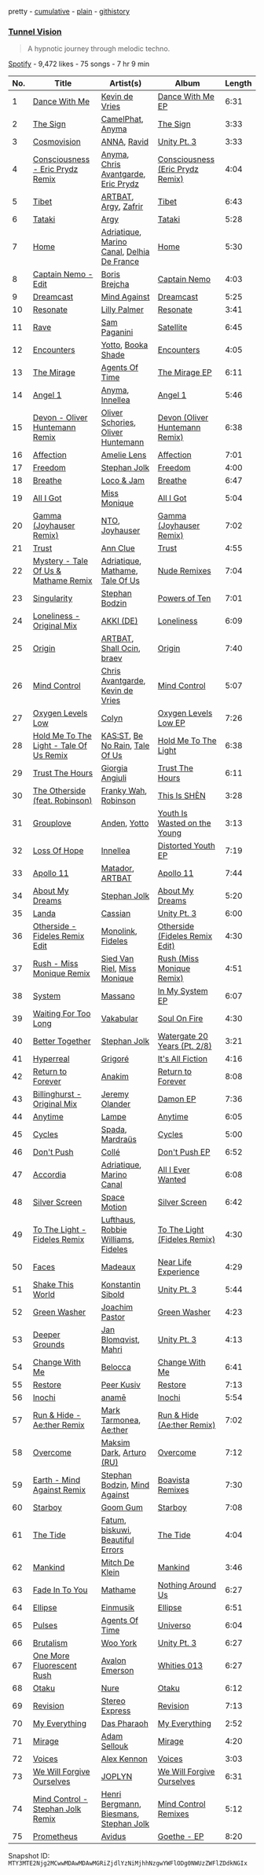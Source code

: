 pretty - [cumulative](/playlists/cumulative/37i9dQZF1DX9gPDOAK0Yqv.md) - [plain](/playlists/plain/37i9dQZF1DX9gPDOAK0Yqv) - [githistory](https://github.githistory.xyz/mackorone/spotify-playlist-archive/blob/main/playlists/plain/37i9dQZF1DX9gPDOAK0Yqv)

### [Tunnel Vision](https://open.spotify.com/playlist/37i9dQZF1DX9gPDOAK0Yqv)

> A hypnotic journey through melodic techno.

[Spotify](https://open.spotify.com/user/spotify) - 9,472 likes - 75 songs - 7 hr 9 min

| No. | Title | Artist(s) | Album | Length |
|---|---|---|---|---|
| 1 | [Dance With Me](https://open.spotify.com/track/7i08AhQcrdD4GLlr2Pmamg) | [Kevin de Vries](https://open.spotify.com/artist/11aPF3sc8lDWNqPVInm4Zx) | [Dance With Me EP](https://open.spotify.com/album/4s6yX6gWHCSuI9M67i3qUC) | 6:31 |
| 2 | [The Sign](https://open.spotify.com/track/0hjRzBuGh9qGGzcbW7xK12) | [CamelPhat](https://open.spotify.com/artist/240wlM8vDrf6S4zCyzGj2W), [Anyma](https://open.spotify.com/artist/4iBwchw0U0GZv5RfVYSMxN) | [The Sign](https://open.spotify.com/album/1ayB1Y1h0ZNW9MECEA7QSb) | 3:33 |
| 3 | [Cosmovision](https://open.spotify.com/track/2gauzJG2UlNCWiBP5ppcNc) | [ANNA](https://open.spotify.com/artist/3wkaDi2HJV3eCaBJ4iH6om), [Ravid](https://open.spotify.com/artist/0skRhVJnuKDMGoLkqr1MAL) | [Unity Pt\. 3](https://open.spotify.com/album/6oQPnEVls3b5rYADbS1TvE) | 3:33 |
| 4 | [Consciousness \- Eric Prydz Remix](https://open.spotify.com/track/1i5XRu1L0x7gIg9UGKqizL) | [Anyma](https://open.spotify.com/artist/4iBwchw0U0GZv5RfVYSMxN), [Chris Avantgarde](https://open.spotify.com/artist/715OI7hiv58daVlEDXM47U), [Eric Prydz](https://open.spotify.com/artist/5sm0jQ1mq0dusiLtDJ2b4R) | [Consciousness \(Eric Prydz Remix\)](https://open.spotify.com/album/6U3SBZ80drKvioMtkwEaiu) | 4:04 |
| 5 | [Tibet](https://open.spotify.com/track/7xvl39LuJ8o5yeHR1kta90) | [ARTBAT](https://open.spotify.com/artist/3BkRu2TGd2I1uBxZKddfg1), [Argy](https://open.spotify.com/artist/1NaQOKgddaJipUtmptb7GI), [Zafrir](https://open.spotify.com/artist/3DJVDo0kd19fZXpTabasOX) | [Tibet](https://open.spotify.com/album/6mQ61LMEZzW5HAvFWFumbK) | 6:43 |
| 6 | [Tataki](https://open.spotify.com/track/1vdYudatKL5iRIM7i6vkvG) | [Argy](https://open.spotify.com/artist/1NaQOKgddaJipUtmptb7GI) | [Tataki](https://open.spotify.com/album/2TIki9mmFhTGkyJM0Svses) | 5:28 |
| 7 | [Home](https://open.spotify.com/track/6jYXP1jrYIHkEYglFgeL2Q) | [Adriatique](https://open.spotify.com/artist/02DWGcShQivFepRvGJ7xhB), [Marino Canal](https://open.spotify.com/artist/6qdVbTc8Uvy0VJyDZbYTd8), [Delhia De France](https://open.spotify.com/artist/7A4TdwdnxfR9auD1yAmpWD) | [Home](https://open.spotify.com/album/146ZQxIBQIyEOA2oCLGD1c) | 5:30 |
| 8 | [Captain Nemo \- Edit](https://open.spotify.com/track/0vwwoC3JkR0Cinl4i3DqU6) | [Boris Brejcha](https://open.spotify.com/artist/6caPJFLv1wesmM7gwK1ACy) | [Captain Nemo](https://open.spotify.com/album/7cfkSlQnFIzK5T5ZT8Q1mu) | 4:03 |
| 9 | [Dreamcast](https://open.spotify.com/track/0kXPOcMLExBxGeS4YJexzk) | [Mind Against](https://open.spotify.com/artist/48LWLoeY0dhwaiX1FRsn72) | [Dreamcast](https://open.spotify.com/album/4y3Og1wV6ODVRpado3WilW) | 5:25 |
| 10 | [Resonate](https://open.spotify.com/track/0mXFXApXwB0dlP1Adh9ne7) | [Lilly Palmer](https://open.spotify.com/artist/4h8IEOdrg60WM5XGyNOCVU) | [Resonate](https://open.spotify.com/album/2rvovGXmXLiwIbX4i2lTKn) | 3:41 |
| 11 | [Rave](https://open.spotify.com/track/5YDbSfN5oKWBoeyf9nBA38) | [Sam Paganini](https://open.spotify.com/artist/50ZyjIaVHOy5Xt7FLJ7RZl) | [Satellite](https://open.spotify.com/album/1ZocCJ1c4V46xAAFJa7DIs) | 6:45 |
| 12 | [Encounters](https://open.spotify.com/track/1o9LXeLmCgx7YVWeMNB3GZ) | [Yotto](https://open.spotify.com/artist/5Dyfxq0ZrFjjeFBdSNxDbo), [Booka Shade](https://open.spotify.com/artist/2CKaDZ1Yo8YnWega9IeUzB) | [Encounters](https://open.spotify.com/album/5POP54QLWkGpuydNX7sWod) | 4:05 |
| 13 | [The Mirage](https://open.spotify.com/track/1amfDxySvja0PP6LjosvNB) | [Agents Of Time](https://open.spotify.com/artist/6Jbyd4qzEtbFtswZP1o6Ht) | [The Mirage EP](https://open.spotify.com/album/7h6U7WviIp19ArtCstpINj) | 6:11 |
| 14 | [Angel 1](https://open.spotify.com/track/32uzMvtg0JKDKZzg6KhHoZ) | [Anyma](https://open.spotify.com/artist/4iBwchw0U0GZv5RfVYSMxN), [Innellea](https://open.spotify.com/artist/71rqI5HtraA3qXBwatyG6e) | [Angel 1](https://open.spotify.com/album/0omfFup8BUBLpflIPlo4gz) | 5:46 |
| 15 | [Devon \- Oliver Huntemann Remix](https://open.spotify.com/track/0f7ifN4vXV4z2C52POeDQT) | [Oliver Schories](https://open.spotify.com/artist/0iTjLBepeGaLgZS18kxgRq), [Oliver Huntemann](https://open.spotify.com/artist/0NBGssQpgDczTsVEp4pCbR) | [Devon \(Oliver Huntemann Remix\)](https://open.spotify.com/album/1lRw2Qay0MuZHxFxkZQeEU) | 6:38 |
| 16 | [Affection](https://open.spotify.com/track/5bAmqp96l9YO7V8LW5sUjZ) | [Amelie Lens](https://open.spotify.com/artist/5Ho1vKl1Uz8bJlk4vbmvmf) | [Affection](https://open.spotify.com/album/7iEmfai44TVKtcTu2N03mc) | 7:01 |
| 17 | [Freedom](https://open.spotify.com/track/2bHGHbsFmjQdmdE7hZSKr6) | [Stephan Jolk](https://open.spotify.com/artist/7w0ddx9rFndvpiqO1VOxJM) | [Freedom](https://open.spotify.com/album/4GPawXGx2GGTfN8dPKUBI9) | 4:00 |
| 18 | [Breathe](https://open.spotify.com/track/0ihobYmU0yxWaw0GpZFSpY) | [Loco & Jam](https://open.spotify.com/artist/5RwXcpTt7Fr8S8yG3Tbr9b) | [Breathe](https://open.spotify.com/album/1VxPsvoY1SE2wWG6hStEpG) | 6:47 |
| 19 | [All I Got](https://open.spotify.com/track/5bsWIPw0w09vT2lDV2nDQw) | [Miss Monique](https://open.spotify.com/artist/29TpNOsTNYbLb6Xa10H0PR) | [All I Got](https://open.spotify.com/album/7wVulFxf5NeMvGnhTHD36h) | 5:04 |
| 20 | [Gamma \(Joyhauser Remix\)](https://open.spotify.com/track/4NvPv0tX9JU0Z8aY9e05T0) | [NTO](https://open.spotify.com/artist/7ry8L53T4oJtSIogGYuioq), [Joyhauser](https://open.spotify.com/artist/59a1Bp0JQfL2mGnpL0lW2Y) | [Gamma \(Joyhauser Remix\)](https://open.spotify.com/album/4IpmI7v3nTcGSw4YLKEMrw) | 7:02 |
| 21 | [Trust](https://open.spotify.com/track/3iFMV4VhTXINenfrLNWAiy) | [Ann Clue](https://open.spotify.com/artist/5fasubnSIOTRYlIZA17ong) | [Trust](https://open.spotify.com/album/3Hm5FFYt2DLjqWDFR3acCB) | 4:55 |
| 22 | [Mystery \- Tale Of Us & Mathame Remix](https://open.spotify.com/track/3fdXEMBTjHNJ5Bug5c7rZi) | [Adriatique](https://open.spotify.com/artist/02DWGcShQivFepRvGJ7xhB), [Mathame](https://open.spotify.com/artist/6QSwQEz8CDMg8Rqk8dEkxS), [Tale Of Us](https://open.spotify.com/artist/1UL813H5aj3e8ekE5RqWqc) | [Nude Remixes](https://open.spotify.com/album/13V7SBTiEGttVK8zwqd2tr) | 7:04 |
| 23 | [Singularity](https://open.spotify.com/track/0yuJtvXsapVOQfNDYxQ5mw) | [Stephan Bodzin](https://open.spotify.com/artist/2nq2BeSbzExGAv3Y4HgUf7) | [Powers of Ten](https://open.spotify.com/album/5zj0qH4lKPQOotmWkE3ECb) | 7:01 |
| 24 | [Loneliness \- Original Mix](https://open.spotify.com/track/00IWep1lbWW2wJog8Ewgsj) | [AKKI \(DE\)](https://open.spotify.com/artist/0hReHYoLJG38QBwYIZ8zKs) | [Loneliness](https://open.spotify.com/album/48wWbXN8jBw4KCDeF70Zwj) | 6:09 |
| 25 | [Origin](https://open.spotify.com/track/5MmDAFQa8SP9bA5J3f5vYc) | [ARTBAT](https://open.spotify.com/artist/3BkRu2TGd2I1uBxZKddfg1), [Shall Ocin](https://open.spotify.com/artist/6OP6u8D2Icl5qmrCbyTY7M), [braev](https://open.spotify.com/artist/7mGCESDlw5ChfZQTQ3eUIS) | [Origin](https://open.spotify.com/album/5Z6mUYSbLGMoRyLq8JAuj1) | 7:40 |
| 26 | [Mind Control](https://open.spotify.com/track/1UopEDdYwbavBAvlY1gA6b) | [Chris Avantgarde](https://open.spotify.com/artist/715OI7hiv58daVlEDXM47U), [Kevin de Vries](https://open.spotify.com/artist/11aPF3sc8lDWNqPVInm4Zx) | [Mind Control](https://open.spotify.com/album/63BUay1zGf5kZDICbE8HUF) | 5:07 |
| 27 | [Oxygen Levels Low](https://open.spotify.com/track/39U2Ryd4imSGCEOou6hy4W) | [Colyn](https://open.spotify.com/artist/5vr1GvUstxr6nwxniKqLOh) | [Oxygen Levels Low EP](https://open.spotify.com/album/7ea46yAHcKgJnhbAgtL4il) | 7:26 |
| 28 | [Hold Me To The Light \- Tale Of Us Remix](https://open.spotify.com/track/3Allgqu3MaHE8QFvzoP90S) | [KAS:ST](https://open.spotify.com/artist/7orlzf5LTqSnCzURkZFebN), [Be No Rain](https://open.spotify.com/artist/0ToTNYPspLv4FWbcpXgOUt), [Tale Of Us](https://open.spotify.com/artist/1UL813H5aj3e8ekE5RqWqc) | [Hold Me To The Light](https://open.spotify.com/album/0Z9BaFHQjPMDOwAUXh32zI) | 6:38 |
| 29 | [Trust The Hours](https://open.spotify.com/track/7s6PEaininXkVBJr2RRKub) | [Giorgia Angiuli](https://open.spotify.com/artist/4iHnLagnnmgiIwMSm1wuTq) | [Trust The Hours](https://open.spotify.com/album/4MKzursWBCbB95qiTNQzgV) | 6:11 |
| 30 | [The Otherside \(feat\. Robinson\)](https://open.spotify.com/track/5En5CwjHaxxj7LpwpHojL3) | [Franky Wah](https://open.spotify.com/artist/3IG3Ub4ra8AuSxCFDVkVco), [Robinson](https://open.spotify.com/artist/38CvLGTsjtoloDgv3OKQp8) | [This Is SHÈN](https://open.spotify.com/album/0BuCz58hOxBFXmfocz8eWU) | 3:28 |
| 31 | [Grouplove](https://open.spotify.com/track/04VNPjMAsLO49GPgsl8xrq) | [Anden](https://open.spotify.com/artist/7CO6M2cT1lbumazmOjKnxF), [Yotto](https://open.spotify.com/artist/5Dyfxq0ZrFjjeFBdSNxDbo) | [Youth Is Wasted on the Young](https://open.spotify.com/album/3ijdNgdZu1vj5l5gXfxgGa) | 3:13 |
| 32 | [Loss Of Hope](https://open.spotify.com/track/5QRhs05R9MOXHQC2OOn5bq) | [Innellea](https://open.spotify.com/artist/71rqI5HtraA3qXBwatyG6e) | [Distorted Youth EP](https://open.spotify.com/album/65OPNarZvRrfJM2BDyHAVi) | 7:19 |
| 33 | [Apollo 11](https://open.spotify.com/track/2vl9yXYJmoKbv72pUIxoue) | [Matador](https://open.spotify.com/artist/1UcYY5JDPe05nqjODiVkx1), [ARTBAT](https://open.spotify.com/artist/3BkRu2TGd2I1uBxZKddfg1) | [Apollo 11](https://open.spotify.com/album/4K8v2zx2n4sSBSaTyPixHa) | 7:44 |
| 34 | [About My Dreams](https://open.spotify.com/track/0esqnRo6slUc3hjqppnVAn) | [Stephan Jolk](https://open.spotify.com/artist/7w0ddx9rFndvpiqO1VOxJM) | [About My Dreams](https://open.spotify.com/album/5IQWTaU7T5EQk6zzQZZfod) | 5:20 |
| 35 | [Landa](https://open.spotify.com/track/4QKgq7twx3wHL3fS73WKHo) | [Cassian](https://open.spotify.com/artist/1ChtRJ3f4rbv4vtz87i6CD) | [Unity Pt\. 3](https://open.spotify.com/album/6oQPnEVls3b5rYADbS1TvE) | 6:00 |
| 36 | [Otherside \- Fideles Remix Edit](https://open.spotify.com/track/1Xilluxw6uuXERiG6E5Zzi) | [Monolink](https://open.spotify.com/artist/2I4hRNCYkPKJQlkoEZKjYx), [Fideles](https://open.spotify.com/artist/39RaU9BN81x3KBo299bwXs) | [Otherside \(Fideles Remix Edit\)](https://open.spotify.com/album/4Da2OQ1W0I4e8Mbz5DQ6mf) | 4:30 |
| 37 | [Rush \- Miss Monique Remix](https://open.spotify.com/track/0vlauZfceQ2eiuqwDMf1jb) | [Sied Van Riel](https://open.spotify.com/artist/1Cv0KzvQ0KP210KdmQQQUF), [Miss Monique](https://open.spotify.com/artist/29TpNOsTNYbLb6Xa10H0PR) | [Rush \(Miss Monique Remix\)](https://open.spotify.com/album/7vF6BoJz2iWApof9NfB1W6) | 4:51 |
| 38 | [System](https://open.spotify.com/track/5E8Q6eXY1EGAnf9a8vF8eT) | [Massano](https://open.spotify.com/artist/6htWLP8aiuf19FYMA4VQAZ) | [In My System EP](https://open.spotify.com/album/1ameR5VQ6NncBeudL8K78R) | 6:07 |
| 39 | [Waiting For Too Long](https://open.spotify.com/track/0VsCw4IqlcJ2GeYnQbV5zx) | [Vakabular](https://open.spotify.com/artist/4nuR5cGAyxV1jlRROlerJt) | [Soul On Fire](https://open.spotify.com/album/0hhh9oROZpv3RBWY5FI6W4) | 4:30 |
| 40 | [Better Together](https://open.spotify.com/track/0NJRskEVmAdgBXq9LVuHPs) | [Stephan Jolk](https://open.spotify.com/artist/7w0ddx9rFndvpiqO1VOxJM) | [Watergate 20 Years \(Pt\. 2/8\)](https://open.spotify.com/album/5wnaw4TaaogpSllYqt2Mix) | 3:21 |
| 41 | [Hyperreal](https://open.spotify.com/track/3NxY6I8zzqT2F2Ue2G8BRZ) | [Grigoré](https://open.spotify.com/artist/2RemyvxrdxNsB7ycf3rJHX) | [It's All Fiction](https://open.spotify.com/album/1ftZpkTqPl2OIM6QCRb8u7) | 4:16 |
| 42 | [Return to Forever](https://open.spotify.com/track/7l4p4jwpwtXgbJVZTjbU8s) | [Anakim](https://open.spotify.com/artist/5Fkwv4f0Cec48ywsb8DnwJ) | [Return to Forever](https://open.spotify.com/album/47I45xg9PGxwy3k8kCeWUr) | 8:08 |
| 43 | [Billinghurst \- Original Mix](https://open.spotify.com/track/1kZVDA9y4vL1pVDmmNGKji) | [Jeremy Olander](https://open.spotify.com/artist/5vdjF79d5d2m12FOkJhxHB) | [Damon EP](https://open.spotify.com/album/1fHq7k3X3rMsRx0xdRfL9F) | 7:36 |
| 44 | [Anytime](https://open.spotify.com/track/71kWlO1RX3LoRTrIJgbDwA) | [Lampe](https://open.spotify.com/artist/7hvD2Cs8fbF3HvhQCmV3xq) | [Anytime](https://open.spotify.com/album/0t27wEKOc7V1RKMRQUemPE) | 6:05 |
| 45 | [Cycles](https://open.spotify.com/track/3EtEfnPhlRPuM6ShLIcd33) | [Spada](https://open.spotify.com/artist/2hPCF7VDHhihvNdobslOHw), [Mardraüs](https://open.spotify.com/artist/3q5A1HlL3MuhN1DKH4UHSm) | [Cycles](https://open.spotify.com/album/4jpO0xkA40y6zJUPp2yMUm) | 5:00 |
| 46 | [Don't Push](https://open.spotify.com/track/3CwQGoTdYkodFst5vvpmQ3) | [Collé](https://open.spotify.com/artist/4mX7iHDoZTPjuLlxazvkMI) | [Don't Push EP](https://open.spotify.com/album/4XIryEQtW71CJrOeOwLXYA) | 6:52 |
| 47 | [Accordia](https://open.spotify.com/track/19pZBVcKIpZe6DqpzTEPCM) | [Adriatique](https://open.spotify.com/artist/02DWGcShQivFepRvGJ7xhB), [Marino Canal](https://open.spotify.com/artist/6qdVbTc8Uvy0VJyDZbYTd8) | [All I Ever Wanted](https://open.spotify.com/album/79nKwdi5pP3PwYlaSmFqHT) | 6:08 |
| 48 | [Silver Screen](https://open.spotify.com/track/6lBySALfpud2idAf6X6Pqi) | [Space Motion](https://open.spotify.com/artist/1k7iyyK6j5IJzF0cUMcaGY) | [Silver Screen](https://open.spotify.com/album/3SJu0buwmV07qtrRSvHY7U) | 6:42 |
| 49 | [To The Light \- Fideles Remix](https://open.spotify.com/track/4dnmKgkhPvrRrDYjajpPS5) | [Lufthaus](https://open.spotify.com/artist/0zlMouo6dENL2tsOY9JssU), [Robbie Williams](https://open.spotify.com/artist/2HcwFjNelS49kFbfvMxQYw), [Fideles](https://open.spotify.com/artist/39RaU9BN81x3KBo299bwXs) | [To The Light \(Fideles Remix\)](https://open.spotify.com/album/6jNIuiKaLvkGloJnqq40Cp) | 4:30 |
| 50 | [Faces](https://open.spotify.com/track/1pJnlza96BNgidDe5uiAPI) | [Madeaux](https://open.spotify.com/artist/1LTDQMVIIdgiJePJvUkBA3) | [Near Life Experience](https://open.spotify.com/album/4xbQZTi5cpWVfSWzldlsDv) | 4:29 |
| 51 | [Shake This World](https://open.spotify.com/track/2oRrosZu67qZ1g0FvxFVBS) | [Konstantin Sibold](https://open.spotify.com/artist/5Ls75umF4lBOQVp3pJAlbW) | [Unity Pt\. 3](https://open.spotify.com/album/6oQPnEVls3b5rYADbS1TvE) | 5:44 |
| 52 | [Green Washer](https://open.spotify.com/track/2uSvvvPO0ugf8Sasp0imPN) | [Joachim Pastor](https://open.spotify.com/artist/6eNOjuJSfKkAvbiGW90AkZ) | [Green Washer](https://open.spotify.com/album/0jgJWisz4XWLT7FuqjXCNI) | 4:23 |
| 53 | [Deeper Grounds](https://open.spotify.com/track/2StAd9SqF7MMShJ5VCfs46) | [Jan Blomqvist](https://open.spotify.com/artist/5wMlMjOLeJfS5DfxqGfm83), [Mahri](https://open.spotify.com/artist/5aB4vV5H1O1zAoI4XLW7IX) | [Unity Pt\. 3](https://open.spotify.com/album/6oQPnEVls3b5rYADbS1TvE) | 4:13 |
| 54 | [Change With Me](https://open.spotify.com/track/1ySN6MUzUh37rKzKsrLX8O) | [Belocca](https://open.spotify.com/artist/3jcvzSheHd14vjraXHLGPN) | [Change With Me](https://open.spotify.com/album/09xbN5iMMIuelffXYAKEbS) | 6:41 |
| 55 | [Restore](https://open.spotify.com/track/0YlaTJMGeSkSocg77wPpJu) | [Peer Kusiv](https://open.spotify.com/artist/0yTV2etph4xN8PXPLPeEG5) | [Restore](https://open.spotify.com/album/0KUTLvMNkFGeyMQ0WmGUJp) | 7:13 |
| 56 | [Inochi](https://open.spotify.com/track/40qMnVCrSqMSuFWooAzqB3) | [anamē](https://open.spotify.com/artist/3sZvCZHU2V2idOYyUl3fBi) | [Inochi](https://open.spotify.com/album/1pE7OXufKgypbJL2C81nvp) | 5:54 |
| 57 | [Run & Hide \- Ae:ther Remix](https://open.spotify.com/track/1vPsTGsRfdTRhzUHG7kTLF) | [Mark Tarmonea](https://open.spotify.com/artist/0G0DRVtduDqqikbVbZXaNn), [Ae:ther](https://open.spotify.com/artist/2Va4TMOAXwdFAcakAUNSsV) | [Run & Hide \(Ae:ther Remix\)](https://open.spotify.com/album/1YfMh6jxGPAdTxuRIYESMS) | 7:02 |
| 58 | [Overcome](https://open.spotify.com/track/3Ri7CVRYHurCnvubOZKZRA) | [Maksim Dark](https://open.spotify.com/artist/2dbxPQ9Ri4dvE6tuLp1jOu), [Arturo \(RU\)](https://open.spotify.com/artist/5Mci17S1El2pO6fvVaZ2Fd) | [Overcome](https://open.spotify.com/album/1esfKP16AKHgk6P5fDuXQX) | 7:12 |
| 59 | [Earth \- Mind Against Remix](https://open.spotify.com/track/1cQCfrLGc5GpBC6bNPlsUm) | [Stephan Bodzin](https://open.spotify.com/artist/2nq2BeSbzExGAv3Y4HgUf7), [Mind Against](https://open.spotify.com/artist/48LWLoeY0dhwaiX1FRsn72) | [Boavista Remixes](https://open.spotify.com/album/0veMfwPekRVWazQ0YVGLPa) | 7:30 |
| 60 | [Starboy](https://open.spotify.com/track/26Yk79sAcZyBZZGTvo1Woi) | [Goom Gum](https://open.spotify.com/artist/6D36JCiONtO40ykvT5RBec) | [Starboy](https://open.spotify.com/album/7m9xPpTESAfmzYhsU6PHRw) | 7:08 |
| 61 | [The Tide](https://open.spotify.com/track/3UWQvz3JJJbseHOoyX7Xw0) | [Fatum](https://open.spotify.com/artist/3pt2vTpH1eI776oDZT1G2C), [biskuwi](https://open.spotify.com/artist/2wdY7YDYVddKtVbbgh1fCT), [Beautiful Errors](https://open.spotify.com/artist/2hXE7AOxECS5zOIPxtYYaM) | [The Tide](https://open.spotify.com/album/2YhEMk0bYtGvOQYTJY6pqc) | 4:04 |
| 62 | [Mankind](https://open.spotify.com/track/521p9zLwWdFrfWwGpgtIbF) | [Mitch De Klein](https://open.spotify.com/artist/7zGEI2pEvhrGrD2Vqrhpwg) | [Mankind](https://open.spotify.com/album/3Q1QrU32ydYQrPMZofU4lZ) | 3:46 |
| 63 | [Fade In To You](https://open.spotify.com/track/22tFXsl4XmedYLNMU88qlx) | [Mathame](https://open.spotify.com/artist/6QSwQEz8CDMg8Rqk8dEkxS) | [Nothing Around Us](https://open.spotify.com/album/3S8eBDaNXOgauG0Rtco6Kj) | 6:27 |
| 64 | [Ellipse](https://open.spotify.com/track/0jp8whu8DYgYMupBJkVvNP) | [Einmusik](https://open.spotify.com/artist/1LXTXZjheh25pXMEUT9iC1) | [Ellipse](https://open.spotify.com/album/41MYb0d8BxiQhby575mvbj) | 6:51 |
| 65 | [Pulses](https://open.spotify.com/track/5rFfwssa9fgfBikDG5lGOn) | [Agents Of Time](https://open.spotify.com/artist/6Jbyd4qzEtbFtswZP1o6Ht) | [Universo](https://open.spotify.com/album/6myGAZHh7d3FbQUFHnN9WT) | 6:04 |
| 66 | [Brutalism](https://open.spotify.com/track/4szHVkwccA5hCKk3GA0Tle) | [Woo York](https://open.spotify.com/artist/3F4cmqlG4wCV3aEZlHHO8p) | [Unity Pt\. 3](https://open.spotify.com/album/6oQPnEVls3b5rYADbS1TvE) | 6:27 |
| 67 | [One More Fluorescent Rush](https://open.spotify.com/track/0oHp0oW3RhkwBuNSDFY1Jq) | [Avalon Emerson](https://open.spotify.com/artist/4yrO1N273PlTaixa4BNwBz) | [Whities 013](https://open.spotify.com/album/34ARyooCzTJw3YydlcqBiW) | 6:27 |
| 68 | [Otaku](https://open.spotify.com/track/2pKqAIkPQraNbuL0quBuPo) | [Nure](https://open.spotify.com/artist/4zsl085OD62z4Pyc7JPhUq) | [Otaku](https://open.spotify.com/album/4v4qIlqoXLTX1CyIvdtZaU) | 6:12 |
| 69 | [Revision](https://open.spotify.com/track/6Sx4f9KKwMl2YRguEqiL0A) | [Stereo Express](https://open.spotify.com/artist/3j2zB13syOvCyrkJIomEA2) | [Revision](https://open.spotify.com/album/5zfHOeT9bFwQQm8H95crzB) | 7:13 |
| 70 | [My Everything](https://open.spotify.com/track/4LMlPnnfUXxmRTuj8tPBN7) | [Das Pharaoh](https://open.spotify.com/artist/4BVdLTy33D4KtSxNUu6bUW) | [My Everything](https://open.spotify.com/album/632rCZmbM4IcuMZvTf2ohC) | 2:52 |
| 71 | [Mirage](https://open.spotify.com/track/7ebulpHSffs4Thc0VM0LHv) | [Adam Sellouk](https://open.spotify.com/artist/2T7HN3rqTpIn8OiVb0I5oq) | [Mirage](https://open.spotify.com/album/5ZwqPuurXv0oKEZXvfAHZc) | 4:20 |
| 72 | [Voices](https://open.spotify.com/track/6o2SK2MyeOBoqvSA6iAY2a) | [Alex Kennon](https://open.spotify.com/artist/1HMBuicB5RnpHxRDR51oMS) | [Voices](https://open.spotify.com/album/52gQRKXJIoJbQoA49NzSiL) | 3:03 |
| 73 | [We Will Forgive Ourselves](https://open.spotify.com/track/7MbPQvkLAQEsmln2BRn2u0) | [JOPLYN](https://open.spotify.com/artist/32Jt1AK733JbFR82hEZ0Ih) | [We Will Forgive Ourselves](https://open.spotify.com/album/11IyXqq9Br1aLPdmTQJ4TD) | 6:31 |
| 74 | [Mind Control \- Stephan Jolk Remix](https://open.spotify.com/track/2ig7zIzaD3omrWSgJdlx4W) | [Henri Bergmann](https://open.spotify.com/artist/1FiAkaEAyepvi57FmYvJqo), [Biesmans](https://open.spotify.com/artist/1RR1AtX6SAujecwlLacHRz), [Stephan Jolk](https://open.spotify.com/artist/7w0ddx9rFndvpiqO1VOxJM) | [Mind Control Remixes](https://open.spotify.com/album/5ojPPLGixsheh2u3SXPYy5) | 5:12 |
| 75 | [Prometheus](https://open.spotify.com/track/7sO0E7yfhhLjWoKOt4aZ7j) | [Avidus](https://open.spotify.com/artist/6v1l56EZ8Wl7gpZhfihaKQ) | [Goethe \- EP](https://open.spotify.com/album/3hp5jQqJW4iygbwprFOA67) | 8:20 |

Snapshot ID: `MTY3MTE2Njg2MCwwMDAwMDAwMGRiZjdlYzNiMjhhNzgwYWFlODg0NWUzZWFlZDdkNGIx`
